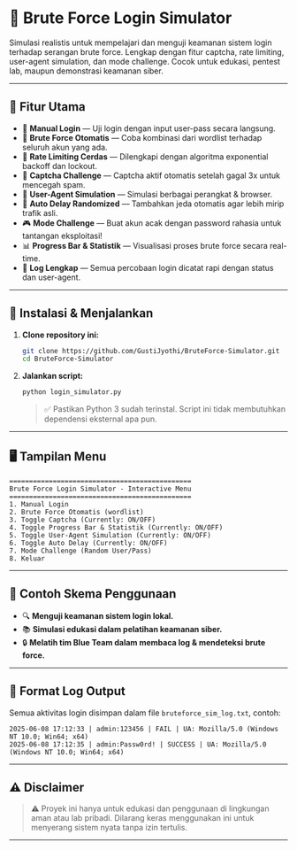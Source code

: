 # 🔐 Brute Force Login Simulator

Simulasi realistis untuk mempelajari dan menguji keamanan sistem login terhadap serangan brute force. Lengkap dengan fitur captcha, rate limiting, user-agent simulation, dan mode challenge. Cocok untuk edukasi, pentest lab, maupun demonstrasi keamanan siber.

---

## 🎯 Fitur Utama

- 🔐 **Manual Login** — Uji login dengan input user-pass secara langsung.
- 🤖 **Brute Force Otomatis** — Coba kombinasi dari wordlist terhadap seluruh akun yang ada.
- 🔁 **Rate Limiting Cerdas** — Dilengkapi dengan algoritma exponential backoff dan lockout.
- 🧠 **Captcha Challenge** — Captcha aktif otomatis setelah gagal 3x untuk mencegah spam.
- 📶 **User-Agent Simulation** — Simulasi berbagai perangkat & browser.
- 🐢 **Auto Delay Randomized** — Tambahkan jeda otomatis agar lebih mirip trafik asli.
- 🎮 **Mode Challenge** — Buat akun acak dengan password rahasia untuk tantangan eksploitasi!
- 📊 **Progress Bar & Statistik** — Visualisasi proses brute force secara real-time.
- 📝 **Log Lengkap** — Semua percobaan login dicatat rapi dengan status dan user-agent.

---

## 🚀 Instalasi & Menjalankan

1. **Clone repository ini:**
   ```bash
   git clone https://github.com/GustiJyothi/BruteForce-Simulator.git
   cd BruteForce-Simulator
   ```

2. **Jalankan script:**
   ```bash
   python login_simulator.py 
   ```

   > ✅ Pastikan Python 3 sudah terinstal. Script ini tidak membutuhkan dependensi eksternal apa pun.

---

## 🖥️ Tampilan Menu

```
==============================================
Brute Force Login Simulator - Interactive Menu
==============================================
1. Manual Login
2. Brute Force Otomatis (wordlist)
3. Toggle Captcha (Currently: ON/OFF)
4. Toggle Progress Bar & Statistik (Currently: ON/OFF)
5. Toggle User-Agent Simulation (Currently: ON/OFF)
6. Toggle Auto Delay (Currently: ON/OFF)
7. Mode Challenge (Random User/Pass)
8. Keluar
```

---

## 🧪 Contoh Skema Penggunaan

- 🔍 **Menguji keamanan sistem login lokal.**
- 📚 **Simulasi edukasi dalam pelatihan keamanan siber.**
- 🔒 **Melatih tim Blue Team dalam membaca log & mendeteksi brute force.**

---

## 🧾 Format Log Output

Semua aktivitas login disimpan dalam file `bruteforce_sim_log.txt`, contoh:
```
2025-06-08 17:12:33 | admin:123456 | FAIL | UA: Mozilla/5.0 (Windows NT 10.0; Win64; x64)
2025-06-08 17:12:35 | admin:Passw0rd! | SUCCESS | UA: Mozilla/5.0 (Windows NT 10.0; Win64; x64)
```

---

## ⚠️ Disclaimer

> ⚠️ Proyek ini hanya untuk edukasi dan penggunaan di lingkungan aman atau lab pribadi. Dilarang keras menggunakan ini untuk menyerang sistem nyata tanpa izin tertulis.

---
